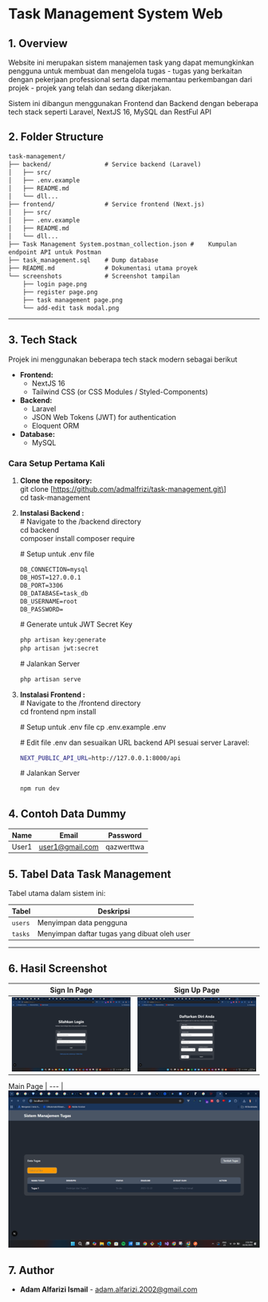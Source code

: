 # **Task Management System Web**

## **1\. Overview**

Website ini merupakan sistem manajemen task yang dapat memungkinkan pengguna untuk membuat dan mengelola tugas - tugas yang berkaitan dengan pekerjaan professional serta dapat memantau perkembangan dari projek - projek yang telah dan sedang dikerjakan.

Sistem ini dibangun menggunakan Frontend dan Backend dengan beberapa tech stack seperti Laravel, NextJS 16, MySQL dan RestFul API

## **2\. Folder Structure**

```
task-management/
├── backend/               # Service backend (Laravel)
│   ├── src/
│   ├── .env.example
│   ├── README.md
│   └── dll...
├── frontend/              # Service frontend (Next.js)
│   ├── src/
│   ├── .env.example
│   ├── README.md
│   └── dll...
├── Task Management System.postman_collection.json #    Kumpulan endpoint API untuk Postman
├── task_management.sql    # Dump database
├── README.md              # Dokumentasi utama proyek
└── screenshots            # Screenshot tampilan 
    ├── login page.png
    ├── register page.png
    ├── task management page.png
    └── add-edit task modal.png
```

---

## **3\. Tech Stack**

Projek ini menggunakan beberapa tech stack modern sebagai berikut

* **Frontend:**  
  * NextJS 16 
  * Tailwind CSS (or CSS Modules / Styled-Components)
* **Backend:**  
  * Laravel
  * JSON Web Tokens (JWT) for authentication  
  * Eloquent ORM
* **Database:**  
  * MySQL

### **Cara Setup Pertama Kali**

1. **Clone the repository:**  
   git clone \[https://github.com/admalfrizi/task-management.git\]  
   cd task-management

2. **Instalasi Backend :**  
   \# Navigate to the /backend directory  
   cd backend  
   composer install
   composer require
   
   \# Setup untuk .env file
   ```
   DB_CONNECTION=mysql
   DB_HOST=127.0.0.1
   DB_PORT=3306
   DB_DATABASE=task_db
   DB_USERNAME=root
   DB_PASSWORD=
   ```

   \# Generate untuk JWT Secret Key
   ```bash
   php artisan key:generate
   php artisan jwt:secret
   ```

   \# Jalankan Server 
   ```bash
   php artisan serve
   ```

3. **Instalasi Frontend :**  
   \# Navigate to the /frontend directory  
   cd frontend 
   npm install

   
   \# Setup untuk .env file
   cp .env.example .env

   \# Edit file .env dan sesuaikan URL backend API sesuai server Laravel:
   ```bash
   NEXT_PUBLIC_API_URL=http://127.0.0.1:8000/api
   ```
   \# Jalankan Server 
   ```bash
   npm run dev
   ```

## **4\. Contoh Data Dummy**
  
| Name   | Email            | Password |
|--------|----------------- |-----------|
| User1  | user1@gmail.com  | qazwerttwa |


## **5\. Tabel Data Task Management**

Tabel utama dalam sistem ini:

| Tabel | Deskripsi |
|-------|------------|
| `users` | Menyimpan data pengguna |
| `tasks` | Menyimpan daftar tugas yang dibuat oleh user |

---

## **6\. Hasil Screenshot**

Sign In Page | Sign Up Page
--- | --- 
![](https://raw.githubusercontent.com/admalfrizi/task-management/refs/heads/master/screenshot/Screenshot%20(85).png?token=GHSAT0AAAAAADN5LRTR6I55GS6HH2Q6WDVI2H54OBA) | ![](https://raw.githubusercontent.com/admalfrizi/task-management/refs/heads/master/screenshot/Screenshot%20(86).png?token=GHSAT0AAAAAADN5LRTRXSPQB53Y3S6BVSUG2H54PAQ)

Main Page 
|  ---  |
![](https://raw.githubusercontent.com/admalfrizi/task-management/refs/heads/master/screenshot/Screenshot%20(87).png?token=GHSAT0AAAAAADN5LRTQDSMUOQ4LJCCY4DL62H54Q5A)

## **7\. Author**

* **Adam Alfarizi Ismail** \- [adam.alfarizi.2002@gmail.com](mailto:your-email@example.com)  
